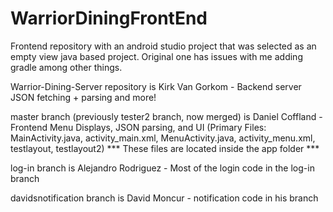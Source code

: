 # WarriorDiningFrontEnd
Frontend repository with an android studio project that was selected as an empty view java based project. Original one has issues with me adding gradle among other things.

Warrior-Dining-Server repository is Kirk Van Gorkom - Backend server JSON fetching + parsing and more!

master branch (previously tester2 branch, now merged) is Daniel Coffland - Frontend Menu Displays, JSON parsing, and UI (Primary Files: MainActivity.java, activity_main.xml, MenuActivity.java, activity_menu.xml, testlayout, testlayout2)
                      *** These files are located inside the app folder ***

log-in branch is Alejandro Rodriguez - Most of the login code in the log-in branch

davidsnotification branch is David Moncur - notification code in his branch
